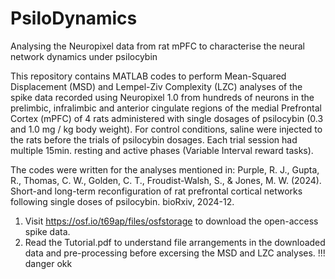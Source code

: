 # PsiloDynamics
Analysing the Neuropixel data from rat mPFC to characterise the neural network dynamics under psilocybin

This repository contains MATLAB codes to perform Mean-Squared Displacement (MSD) and Lempel-Ziv Complexity (LZC) analyses of the spike data recorded using Neuropixel 1.0 from hundreds of neurons in the prelimbic, infralimbic and anterior cingulate regions of the medial Prefrontal Cortex (mPFC) of 4 rats administered with single dosages of psilocybin (0.3 and 1.0 mg / kg body weight). For control conditions, saline were injected to the rats before the trials of psilocybin dosages. Each trial session had multiple 15min. resting and active phases (Variable Interval reward tasks). 

The codes were written for the analyses mentioned in: Purple, R. J., Gupta, R., Thomas, C. W., Golden, C. T., Froudist-Walsh, S., & Jones, M. W. (2024). Short-and long-term reconfiguration of rat prefrontal cortical networks following single doses of psilocybin. bioRxiv, 2024-12.

1. Visit https://osf.io/t69ap/files/osfstorage to download the open-access spike data.
2. Read the Tutorial.pdf to understand file arrangements in the downloaded data and pre-processing before excersing the MSD and LZC analyses.
!!! danger
   okk
